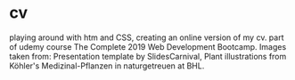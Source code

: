 # cv
playing around with htm and CSS, creating an online version of my cv.
part of udemy course The Complete 2019 Web Development Bootcamp. 
Images taken from: Presentation template by SlidesCarnival, Plant illustrations from Köhler's Medizinal-Pflanzen in naturgetreuen at BHL. 


